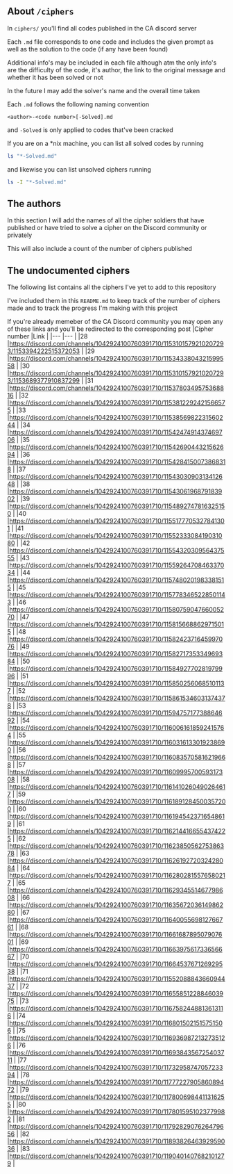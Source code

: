 ## About `/ciphers`

In `ciphers/` you'll find all codes published in the CA discord server

Each `.md` file corresponds to one code and includes the given prompt as well as the solution to the code (if any have been found)

Additional info's may be included in each file although atm the only info's are the difficulty of the code, it's author, the link to the original message and whether it has been solved or not

In the future I may add the solver's name and the overall time taken

Each `.md` follows the following naming convention


```
<author>-<code number>[-Solved].md
```

and `-Solved` is only applied to codes that've been cracked

If you are on a \*nix machine, you can list all solved codes by running

```bash
ls "*-Solved.md"
```

and likewise you can list unsolved ciphers running

```bash
ls -I "*-Solved.md"
```

## The authors

In this section I will add the names of all the cipher soldiers that have published or have tried to solve a cipher on the Discord community or privately

This will also include a count of the number of ciphers published

## The undocumented ciphers

The following list contains all the ciphers I've yet to add to this repository

I've included them in this `README.md` to keep track of the number of ciphers made and to track the progress I'm making with this project

If you're already memeber of the CA Discord community you may open any of these links and you'll be redirected to the corresponding post
|Cipher number	|Link                                                                                       |
|---            |---                                                                                        |
|28             |https://discord.com/channels/1042924100760391710/1153101579210207293/1153394222515372053	  |
|29             |https://discord.com/channels/1042924100760391710/1153433804321599558                       |
|30             |https://discord.com/channels/1042924100760391710/1153101579210207293/1153689377910837299   |
|31             |https://discord.com/channels/1042924100760391710/1153780349575368816                       |
|32             |https://discord.com/channels/1042924100760391710/1153812292421566575                       |
|33             |https://discord.com/channels/1042924100760391710/1153856982231560244                       |
|34             |https://discord.com/channels/1042924100760391710/1154247491437469706                       |
|35             |https://discord.com/channels/1042924100760391710/1154269044321562694                       |
|36             |https://discord.com/channels/1042924100760391710/1154284150073868318                       |
|37             |https://discord.com/channels/1042924100760391710/1154303090313412648                       |
|38             |https://discord.com/channels/1042924100760391710/1154306196879183902                       |
|39             |https://discord.com/channels/1042924100760391710/1154892747816325150                       |
|40             |https://discord.com/channels/1042924100760391710/1155177705327841301                       |
|41             |https://discord.com/channels/1042924100760391710/1155233308419031080                       |
|42             |https://discord.com/channels/1042924100760391710/1155432030956437555                       |
|43             |https://discord.com/channels/1042924100760391710/1155926470846337034                       |
|44             |https://discord.com/channels/1042924100760391710/1157480201983381515                       |
|45             |https://discord.com/channels/1042924100760391710/1157783465228501143                       |
|46             |https://discord.com/channels/1042924100760391710/1158075904766005270                       |
|47             |https://discord.com/channels/1042924100760391710/1158156688629715015                       |
|48             |https://discord.com/channels/1042924100760391710/1158242371645997076                       |
|49             |https://discord.com/channels/1042924100760391710/1158271735334969384                       |
|50             |https://discord.com/channels/1042924100760391710/1158492770281979996                       |
|51             |https://discord.com/channels/1042924100760391710/1158502560685101137                       |
|52             |https://discord.com/channels/1042924100760391710/1158615346031374378                       |
|53             |https://discord.com/channels/1042924100760391710/1159475717738864692                       |
|54             |https://discord.com/channels/1042924100760391710/1160061618592415764                       |
|55             |https://discord.com/channels/1042924100760391710/1160316133019238690                       |
|56             |https://discord.com/channels/1042924100760391710/1160835705816219668                       |
|57             |https://discord.com/channels/1042924100760391710/1160999570059317308                       |
|58             |https://discord.com/channels/1042924100760391710/1161410260490264617                       |
|59             |https://discord.com/channels/1042924100760391710/1161891284500357200                       |
|60             |https://discord.com/channels/1042924100760391710/1161945423716548619                       |
|61             |https://discord.com/channels/1042924100760391710/1162144166554374225                       |
|62             |https://discord.com/channels/1042924100760391710/1162385056275386378                       |
|63             |https://discord.com/channels/1042924100760391710/1162619272032428084                       |
|64             |https://discord.com/channels/1042924100760391710/1162802815576580217                       |
|65             |https://discord.com/channels/1042924100760391710/1162934551467798608                       |
|66             |https://discord.com/channels/1042924100760391710/1163567203614986280                       |
|67             |https://discord.com/channels/1042924100760391710/1164005569812766761                       |
|68             |https://discord.com/channels/1042924100760391710/1166168789507907601                       |
|69             |https://discord.com/channels/1042924100760391710/1166397561733656667                       |
|70             |https://discord.com/channels/1042924100760391710/1166453767126929538                       |
|71             |https://discord.com/channels/1042924100760391710/1155208884366094437                       |
|72             |https://discord.com/channels/1042924100760391710/1165585122884603975                       |
|73             |https://discord.com/channels/1042924100760391710/1167582448813613116                       |
|74             |https://discord.com/channels/1042924100760391710/1168015021515751506                       |
|75             |https://discord.com/channels/1042924100760391710/1169369872132735126                       |
|76             |https://discord.com/channels/1042924100760391710/1169384356725403711                       |
|77             |https://discord.com/channels/1042924100760391710/1173295874705723394                       |
|78             |https://discord.com/channels/1042924100760391710/1177722790586089472                       |
|79             |https://discord.com/channels/1042924100760391710/1178006984411316255                       |
|80             |https://discord.com/channels/1042924100760391710/1178015951023779982                       |
|81             |https://discord.com/channels/1042924100760391710/1179282907626479656                       |
|82             |https://discord.com/channels/1042924100760391710/1189382646392959036                       |
|83             |https://discord.com/channels/1042924100760391710/1190401407682101279                       |
